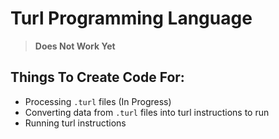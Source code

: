 # Turl Programming Language
> **Does Not Work Yet**
## Things To Create Code For:
- Processing `.turl` files (In Progress)
-  Converting data from `.turl` files into turl instructions to run
-  Running turl instructions
